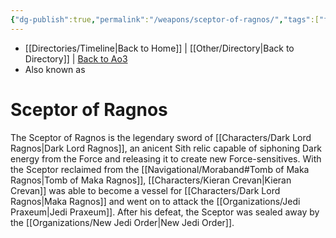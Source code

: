 ```yaml
---
{"dg-publish":true,"permalink":"/weapons/sceptor-of-ragnos/","tags":["fauna"]}
---
```


- [[Directories/Timeline\|Back to Home]] | [[Other/Directory\|Back to Directory]] | [Back to Ao3](https://archiveofourown.org/works/19334440/chapters/45992584)
- Also known as

# Sceptor of Ragnos
The Sceptor of Ragnos is the legendary sword of [[Characters/Dark Lord Ragnos\|Dark Lord Ragnos]], an anicent Sith relic capable of siphoning Dark energy from the Force and releasing it to create new Force-sensitives. With the Sceptor reclaimed from the [[Navigational/Moraband#Tomb of Maka Ragnos\|Tomb of Maka Ragnos]], [[Characters/Kieran Crevan\|Kieran Crevan]] was able to become a vessel for [[Characters/Dark Lord Ragnos\|Maka Ragnos]] and went on to attack the [[Organizations/Jedi Praxeum\|Jedi Praxeum]]. After his defeat, the Sceptor was sealed away by the [[Organizations/New Jedi Order\|New Jedi Order]].